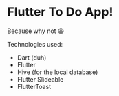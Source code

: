 # Flutter To Do App!

Because why not 😀

Technologies used:
- Dart (duh)
- Flutter
- Hive (for the local database)
- Flutter Slideable
- FlutterToast
